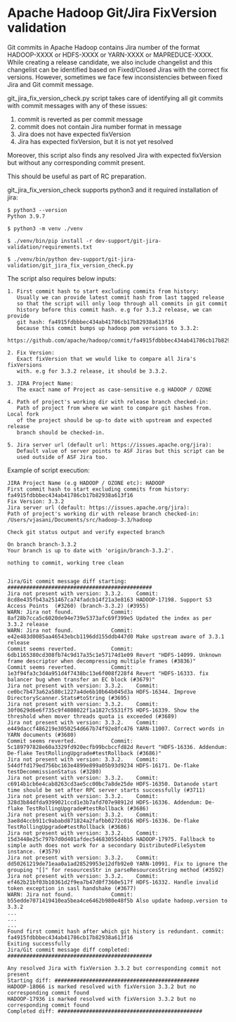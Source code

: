 <!--
Licensed to the Apache Software Foundation (ASF) under one or more
contributor license agreements.  See the NOTICE file distributed with
this work for additional information regarding copyright ownership.
The ASF licenses this file to You under the Apache License, Version 2.0
(the "License"); you may not use this file except in compliance with
the License.  You may obtain a copy of the License at

http://www.apache.org/licenses/LICENSE-2.0

Unless required by applicable law or agreed to in writing, software
distributed under the License is distributed on an "AS IS" BASIS,
WITHOUT WARRANTIES OR CONDITIONS OF ANY KIND, either express or implied.
See the License for the specific language governing permissions and
limitations under the License.
-->

Apache Hadoop Git/Jira FixVersion validation
============================================================

Git commits in Apache Hadoop contains Jira number of the format
HADOOP-XXXX or HDFS-XXXX or YARN-XXXX or MAPREDUCE-XXXX.
While creating a release candidate, we also include changelist
and this changelist can be identified based on Fixed/Closed Jiras
with the correct fix versions. However, sometimes we face few
inconsistencies between fixed Jira and Git commit message.

git_jira_fix_version_check.py script takes care of 
identifying all git commits with commit
messages with any of these issues:

1. commit is reverted as per commit message
2. commit does not contain Jira number format in message
3. Jira does not have expected fixVersion
4. Jira has expected fixVersion, but it is not yet resolved

Moreover, this script also finds any resolved Jira with expected
fixVersion but without any corresponding commit present.

This should be useful as part of RC preparation.

git_jira_fix_version_check supports python3 and it required
installation of jira:

```
$ python3 --version
Python 3.9.7

$ python3 -m venv ./venv

$ ./venv/bin/pip install -r dev-support/git-jira-validation/requirements.txt 

$ ./venv/bin/python dev-support/git-jira-validation/git_jira_fix_version_check.py

```

The script also requires below inputs:
```
1. First commit hash to start excluding commits from history:
   Usually we can provide latest commit hash from last tagged release
   so that the script will only loop through all commits in git commit
   history before this commit hash. e.g for 3.3.2 release, we can provide
   git hash: fa4915fdbbbec434ab41786cb17b82938a613f16
   because this commit bumps up hadoop pom versions to 3.3.2:
   https://github.com/apache/hadoop/commit/fa4915fdbbbec434ab41786cb17b82938a613f16

2. Fix Version:
   Exact fixVersion that we would like to compare all Jira's fixVersions
   with. e.g for 3.3.2 release, it should be 3.3.2.

3. JIRA Project Name:
   The exact name of Project as case-sensitive e.g HADOOP / OZONE

4. Path of project's working dir with release branch checked-in:
   Path of project from where we want to compare git hashes from. Local fork
   of the project should be up-to date with upstream and expected release
   branch should be checked-in.

5. Jira server url (default url: https://issues.apache.org/jira):
   Default value of server points to ASF Jiras but this script can be
   used outside of ASF Jira too.
```


Example of script execution:
```
JIRA Project Name (e.g HADOOP / OZONE etc): HADOOP
First commit hash to start excluding commits from history: fa4915fdbbbec434ab41786cb17b82938a613f16
Fix Version: 3.3.2
Jira server url (default: https://issues.apache.org/jira): 
Path of project's working dir with release branch checked-in: /Users/vjasani/Documents/src/hadoop-3.3/hadoop

Check git status output and verify expected branch

On branch branch-3.3.2
Your branch is up to date with 'origin/branch-3.3.2'.

nothing to commit, working tree clean


Jira/Git commit message diff starting: ##############################################
Jira not present with version: 3.3.2. 	 Commit: 8cd8e435fb43a251467ca74fadcb14f21a3e8163 HADOOP-17198. Support S3 Access Points  (#3260) (branch-3.3.2) (#3955)
WARN: Jira not found. 			 Commit: 8af28b7cca5c6020de94e739e5373afc69f399e5 Updated the index as per 3.3.2 release
WARN: Jira not found. 			 Commit: e42e483d0085aa46543ebcb1196dd155ddb447d0 Make upstream aware of 3.3.1 release
Commit seems reverted. 			 Commit: 6db1165380cd308fb74c9d17a35c1e57174d1e09 Revert "HDFS-14099. Unknown frame descriptor when decompressing multiple frames (#3836)"
Commit seems reverted. 			 Commit: 1e3f94fa3c3d4a951d4f7438bc13e6f008f228f4 Revert "HDFS-16333. fix balancer bug when transfer an EC block (#3679)"
Jira not present with version: 3.3.2. 	 Commit: ce0bc7b473a62a580c1227a4de6b10b64b045d3a HDFS-16344. Improve DirectoryScanner.Stats#toString (#3695)
Jira not present with version: 3.3.2. 	 Commit: 30f0629d6e6f735c9f4808022f1a1827c5531f75 HDFS-16339. Show the threshold when mover threads quota is exceeded (#3689)
Jira not present with version: 3.3.2. 	 Commit: e449daccf486219e3050254d667b74f92e8fc476 YARN-11007. Correct words in YARN documents (#3680)
Commit seems reverted. 			 Commit: 5c189797828e60a3329fd920ecfb99bcbccfd82d Revert "HDFS-16336. Addendum: De-flake TestRollingUpgrade#testRollback (#3686)"
Jira not present with version: 3.3.2. 	 Commit: 544dffd179ed756bc163e4899e899a05b93d9234 HDFS-16171. De-flake testDecommissionStatus (#3280)
Jira not present with version: 3.3.2. 	 Commit: c6914b1cb6e4cab8263cd3ae5cc00bc7a8de25de HDFS-16350. Datanode start time should be set after RPC server starts successfully (#3711)
Jira not present with version: 3.3.2. 	 Commit: 328d3b84dfda9399021ccd1e3b7afd707e98912d HDFS-16336. Addendum: De-flake TestRollingUpgrade#testRollback (#3686)
Jira not present with version: 3.3.2. 	 Commit: 3ae8d4ccb911c9ababd871824a2fafbb0272c016 HDFS-16336. De-flake TestRollingUpgrade#testRollback (#3686)
Jira not present with version: 3.3.2. 	 Commit: 15d3448e25c797b7d0d401afdec54683055d4bb5 HADOOP-17975. Fallback to simple auth does not work for a secondary DistributedFileSystem instance. (#3579)
Jira not present with version: 3.3.2. 	 Commit: dd50261219de71eaa0a1ad28529953e12dfb92e0 YARN-10991. Fix to ignore the grouping "[]" for resourcesStr in parseResourcesString method (#3592)
Jira not present with version: 3.3.2. 	 Commit: ef462b21bf03b10361d2f9ea7b47d0f7360e517f HDFS-16332. Handle invalid token exception in sasl handshake (#3677)
WARN: Jira not found. 			 Commit: b55edde7071419410ea5bea4ce6462b980e48f5b Also update hadoop.version to 3.3.2
...
...
...
Found first commit hash after which git history is redundant. commit: fa4915fdbbbec434ab41786cb17b82938a613f16
Exiting successfully
Jira/Git commit message diff completed: ##############################################

Any resolved Jira with fixVersion 3.3.2 but corresponding commit not present
Starting diff: ##############################################
HADOOP-18066 is marked resolved with fixVersion 3.3.2 but no corresponding commit found
HADOOP-17936 is marked resolved with fixVersion 3.3.2 but no corresponding commit found
Completed diff: ##############################################


```

